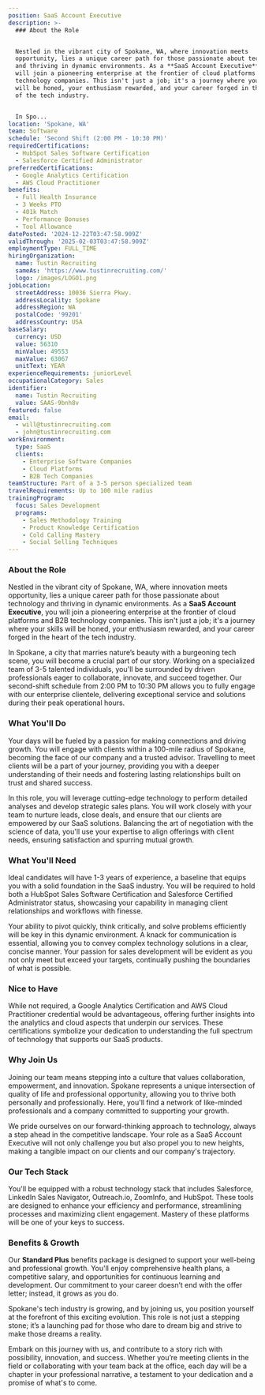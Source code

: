 ```yaml
---
position: SaaS Account Executive
description: >-
  ### About the Role


  Nestled in the vibrant city of Spokane, WA, where innovation meets
  opportunity, lies a unique career path for those passionate about technology
  and thriving in dynamic environments. As a **SaaS Account Executive**, you
  will join a pioneering enterprise at the frontier of cloud platforms and B2B
  technology companies. This isn't just a job; it's a journey where your skills
  will be honed, your enthusiasm rewarded, and your career forged in the heart
  of the tech industry.


  In Spo...
location: 'Spokane, WA'
team: Software
schedule: 'Second Shift (2:00 PM - 10:30 PM)'
requiredCertifications:
  - HubSpot Sales Software Certification
  - Salesforce Certified Administrator
preferredCertifications:
  - Google Analytics Certification
  - AWS Cloud Practitioner
benefits:
  - Full Health Insurance
  - 3 Weeks PTO
  - 401k Match
  - Performance Bonuses
  - Tool Allowance
datePosted: '2024-12-22T03:47:58.909Z'
validThrough: '2025-02-03T03:47:58.909Z'
employmentType: FULL_TIME
hiringOrganization:
  name: Tustin Recruiting
  sameAs: 'https://www.tustinrecruiting.com/'
  logo: /images/LOGO1.png
jobLocation:
  streetAddress: 10036 Sierra Pkwy.
  addressLocality: Spokane
  addressRegion: WA
  postalCode: '99201'
  addressCountry: USA
baseSalary:
  currency: USD
  value: 56310
  minValue: 49553
  maxValue: 63067
  unitText: YEAR
experienceRequirements: juniorLevel
occupationalCategory: Sales
identifier:
  name: Tustin Recruiting
  value: SAAS-9bnh8v
featured: false
email:
  - will@tustinrecruiting.com
  - john@tustinrecruiting.com
workEnvironment:
  type: SaaS
  clients:
    - Enterprise Software Companies
    - Cloud Platforms
    - B2B Tech Companies
teamStructure: Part of a 3-5 person specialized team
travelRequirements: Up to 100 mile radius
trainingProgram:
  focus: Sales Development
  programs:
    - Sales Methodology Training
    - Product Knowledge Certification
    - Cold Calling Mastery
    - Social Selling Techniques
---
```




### About the Role

Nestled in the vibrant city of Spokane, WA, where innovation meets opportunity, lies a unique career path for those passionate about technology and thriving in dynamic environments. As a **SaaS Account Executive**, you will join a pioneering enterprise at the frontier of cloud platforms and B2B technology companies. This isn't just a job; it's a journey where your skills will be honed, your enthusiasm rewarded, and your career forged in the heart of the tech industry.

In Spokane, a city that marries nature’s beauty with a burgeoning tech scene, you will become a crucial part of our story. Working on a specialized team of 3-5 talented individuals, you'll be surrounded by driven professionals eager to collaborate, innovate, and succeed together. Our second-shift schedule from 2:00 PM to 10:30 PM allows you to fully engage with our enterprise clientele, delivering exceptional service and solutions during their peak operational hours.

### What You'll Do

Your days will be fueled by a passion for making connections and driving growth. You will engage with clients within a 100-mile radius of Spokane, becoming the face of our company and a trusted advisor. Travelling to meet clients will be a part of your journey, providing you with a deeper understanding of their needs and fostering lasting relationships built on trust and shared success.

In this role, you will leverage cutting-edge technology to perform detailed analyses and develop strategic sales plans. You will work closely with your team to nurture leads, close deals, and ensure that our clients are empowered by our SaaS solutions. Balancing the art of negotiation with the science of data, you'll use your expertise to align offerings with client needs, ensuring satisfaction and spurring mutual growth.

### What You'll Need

Ideal candidates will have 1-3 years of experience, a baseline that equips you with a solid foundation in the SaaS industry. You will be required to hold both a HubSpot Sales Software Certification and Salesforce Certified Administrator status, showcasing your capability in managing client relationships and workflows with finesse.

Your ability to pivot quickly, think critically, and solve problems efficiently will be key in this dynamic environment. A knack for communication is essential, allowing you to convey complex technology solutions in a clear, concise manner. Your passion for sales development will be evident as you not only meet but exceed your targets, continually pushing the boundaries of what is possible.

### Nice to Have

While not required, a Google Analytics Certification and AWS Cloud Practitioner credential would be advantageous, offering further insights into the analytics and cloud aspects that underpin our services. These certifications symbolize your dedication to understanding the full spectrum of technology that supports our SaaS products.

### Why Join Us

Joining our team means stepping into a culture that values collaboration, empowerment, and innovation. Spokane represents a unique intersection of quality of life and professional opportunity, allowing you to thrive both personally and professionally. Here, you'll find a network of like-minded professionals and a company committed to supporting your growth.

We pride ourselves on our forward-thinking approach to technology, always a step ahead in the competitive landscape. Your role as a SaaS Account Executive will not only challenge you but also propel you to new heights, making a tangible impact on our clients and our company's trajectory.

### Our Tech Stack

You'll be equipped with a robust technology stack that includes Salesforce, LinkedIn Sales Navigator, Outreach.io, ZoomInfo, and HubSpot. These tools are designed to enhance your efficiency and performance, streamlining processes and maximizing client engagement. Mastery of these platforms will be one of your keys to success.

### Benefits & Growth

Our **Standard Plus** benefits package is designed to support your well-being and professional growth. You'll enjoy comprehensive health plans, a competitive salary, and opportunities for continuous learning and development. Our commitment to your career doesn’t end with the offer letter; instead, it grows as you do.

Spokane's tech industry is growing, and by joining us, you position yourself at the forefront of this exciting evolution. This role is not just a stepping stone; it’s a launching pad for those who dare to dream big and strive to make those dreams a reality.

Embark on this journey with us, and contribute to a story rich with possibility, innovation, and success. Whether you’re meeting clients in the field or collaborating with your team back at the office, each day will be a chapter in your professional narrative, a testament to your dedication and a promise of what's to come.
